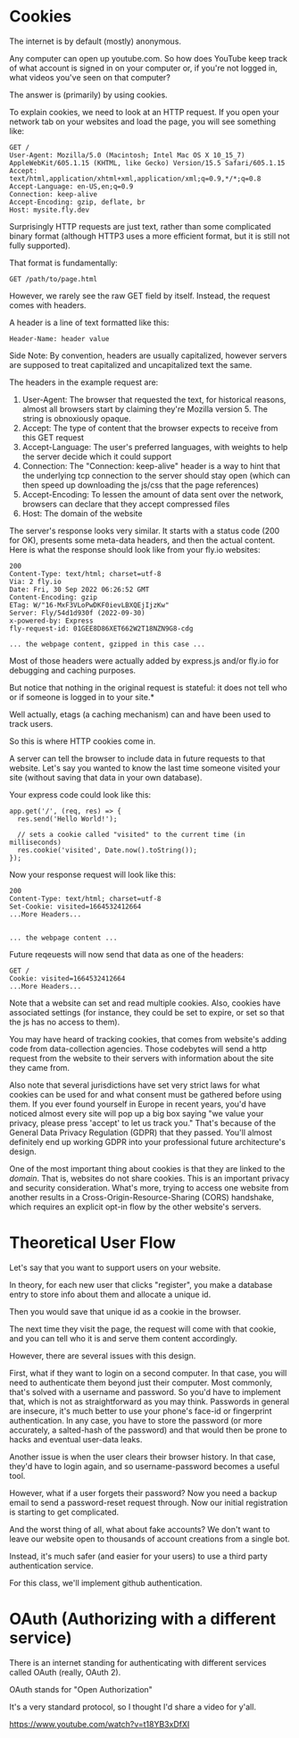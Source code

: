 # Cookies

The internet is by default (mostly) anonymous.

Any computer can open up youtube.com.
So how does YouTube keep track of what account is signed in on your computer or, if you're not logged in, what videos you've seen on that computer?

The answer is (primarily) by using cookies.

To explain cookies, we need to look at an HTTP request.
If you open your network tab on your websites and load the page, you will see something like:

```
GET /
User-Agent: Mozilla/5.0 (Macintosh; Intel Mac OS X 10_15_7) AppleWebKit/605.1.15 (KHTML, like Gecko) Version/15.5 Safari/605.1.15
Accept: text/html,application/xhtml+xml,application/xml;q=0.9,*/*;q=0.8
Accept-Language: en-US,en;q=0.9
Connection: keep-alive
Accept-Encoding: gzip, deflate, br
Host: mysite.fly.dev

```

Surprisingly HTTP requests are just text, rather than some complicated binary format (although HTTP3 uses a more efficient format, but it is still not fully supported).

That format is fundamentally:

```
GET /path/to/page.html

```

However, we rarely see the raw GET field by itself.
Instead, the request comes with headers.

A header is a line of text formatted like this:
```
Header-Name: header value
```
Side Note: By convention, headers are usually capitalized, however servers are supposed to treat capitalized and uncapitalized text the same.

The headers in the example request are:
1. User-Agent: The browser that requested the text, for historical reasons, almost all browsers start by claiming they're Mozilla version 5. The string is obnoxiously opaque.
2. Accept: The type of content that the browser expects to receive from this GET request
3. Accept-Language: The user's preferred languages, with weights to help the server decide which it could support
4. Connection: The "Connection: keep-alive" header is a way to hint that the underlying tcp connection to the server should stay open (which can then speed up downloading the js/css that the page references)
5. Accept-Encoding: To lessen the amount of data sent over the network, browsers can declare that they accept compressed files
6. Host: The domain of the website

The server's response looks very similar. It starts with a status code (200 for OK), presents some meta-data headers, and then the actual content.
Here is what the response should look like from your fly.io websites:

```
200
Content-Type: text/html; charset=utf-8
Via: 2 fly.io
Date: Fri, 30 Sep 2022 06:26:52 GMT
Content-Encoding: gzip
ETag: W/"16-MxF3VLoPwDKF0ievLBXQEjIjzKw"
Server: Fly/54d1d930f (2022-09-30)
x-powered-by: Express
fly-request-id: 01GEE8D86XET662W2T18NZN9G8-cdg

... the webpage content, gzipped in this case ...
```

Most of those headers were actually added by express.js and/or fly.io for debugging and caching purposes.

But notice that nothing in the original request is stateful: it does not tell who or if someone is logged in to your site.*

Well actually, etags (a caching mechanism) can and have been used to track users.

So this is where HTTP cookies come in.

A server can tell the browser to include data in future requests to that website.
Let's say you wanted to know the last time someone visited your site (without saving that data in your own database).

Your express code could look like this:
```
app.get('/', (req, res) => {
  res.send('Hello World!');

  // sets a cookie called "visited" to the current time (in milliseconds)
  res.cookie('visited', Date.now().toString());
});
```

Now your response request will look like this:
```
200
Content-Type: text/html; charset=utf-8
Set-Cookie: visited=1664532412664
...More Headers...


... the webpage content ...
```

Future reqeuests will now send that data as one of the headers:

```
GET /
Cookie: visited=1664532412664
...More Headers...

```

Note that a website can set and read multiple cookies.
Also, cookies have associated settings (for instance, they could be set to expire, or set so that the js has no access to them).

You may have heard of tracking cookies, that comes from website's adding code from data-collection agencies.
Those codebytes will send a http request from the website to their servers with information about the site they came from.


Also note that several jurisdictions have set very strict laws for what cookies can be used for and what consent must be gathered before using them.
If you ever found yourself in Europe in recent
 years, you'd have noticed almost every site will pop up a big box saying "we value your privacy, please press 'accept' to let us track you."
That's because of the General Data Privacy Regulation (GDPR) that they passed.
You'll almost definitely end up working GDPR into your professional future architecture's design.

One of the most important thing about cookies is that they are linked to the _domain_.
That is, websites do not share cookies.
This is an important privacy and security consideration.
What's more, trying to access one website from another results in a Cross-Origin-Resource-Sharing (CORS) handshake, which requires an explicit opt-in flow by the other website's servers.


# Theoretical User Flow

Let's say that you want to support users on your website.

In theory, for each new user that clicks "register", you make a database entry to store info about them and allocate a unique id.

Then you would save that unique id as a cookie in the browser.

The next time they visit the page, the request will come with that cookie, and you can tell who it is and serve them content accordingly.

However, there are several issues with this design.

First, what if they want to login on a second computer.
In that case, you will need to authenticate them beyond just their computer.
Most commonly, that's solved with a username and password.
So you'd have to implement that, which is not as straightforward as you may think.
Passwords in general are insecure, it's much better to use your phone's face-id or fingerprint authentication.
In any case, you have to store the password (or more accurately, a salted-hash of the password) and that would then be prone to hacks and eventual user-data leaks.

Another issue is when the user clears their browser history.
In that case, they'd have to login again, and so username-password becomes a useful tool.

However, what if a user forgets their password?
Now you need a backup email to send a password-reset request through.
Now our initial registration is starting to get complicated.

And the worst thing of all, what about fake accounts?
We don't want to leave our website open to thousands of account creations from a single bot.

Instead, it's much safer (and easier for your users) to use a third party authentication service.

For this class, we'll implement github authentication.

# OAuth (Authorizing with a different service)

There is an internet standing for authenticating with different services called OAuth (really, OAuth 2).

OAuth stands for "Open Authorization"

It's a very standard protocol, so I thought I'd share a video for y'all.

https://www.youtube.com/watch?v=t18YB3xDfXI



